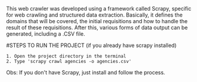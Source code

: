 This web crawler was developed using a framework called Scrapy, specific for web crawling and structured data extraction.
Basically, it defines the domains that will be covered, the initial requisitions and how to handle the result of these requisitions.
After this, various forms of data output can be generated, including a .CSV file.



#STEPS TO RUN THE PROJECT (if you already have scrapy installed)
	
	1. Open the project directory in the terminal
	2. Type 'scrapy crawl agencies -o agencies.csv'

Obs: If you don't have Scrapy, just install and follow the process.
